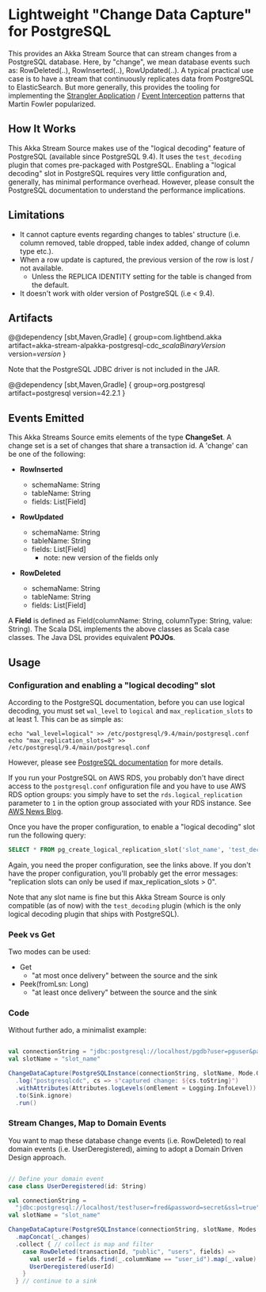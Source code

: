 # Lightweight "Change Data Capture" for PostgreSQL

This provides an Akka Stream Source that can stream changes from a PostgreSQL database. Here, by
"change", we mean database events such as: RowDeleted(..), RowInserted(..), RowUpdated(..). A
typical practical use case is to have a stream that continuously replicates data from PostgreSQL to ElasticSearch. But more generally,
this provides the tooling for implementing the [Strangler Application](https://www.martinfowler.com/bliki/StranglerApplication.html) /
[Event Interception](https://www.martinfowler.com/bliki/EventInterception.html) patterns that Martin Fowler popularized.

## How It Works

This Akka Stream Source makes use of the "logical decoding" feature of PostgreSQL (available since PostgreSQL 9.4).
It uses the `test_decoding` plugin that comes pre-packaged with PostgreSQL. Enabling a "logical decoding" slot
in PostgreSQL requires very little configuration and, generally, has minimal performance overhead. However, please consult
the PostgreSQL documentation to understand the performance implications.

## Limitations

* It cannot capture events regarding changes to tables' structure (i.e. column removed, table dropped, table
index added, change of column type etc.).
* When a row update is captured, the previous version of the row is lost / not available.
    * Unless the REPLICA IDENTITY setting for the table is changed from the default.
* It doesn't work with older version of PostgreSQL (i.e < 9.4).

## Artifacts

@@dependency [sbt,Maven,Gradle] {
  group=com.lightbend.akka
  artifact=akka-stream-alpakka-postgresql-cdc_$scalaBinaryVersion$
  version=$version$
}

Note that the PostgreSQL JDBC driver is not included in the JAR.

@@dependency [sbt,Maven,Gradle] {
  group=org.postgresql
  artifact=postgresql
  version=42.2.1
}

## Events Emitted

This Akka Streams Source emits elements of the type **ChangeSet**. A change set is a set of changes that share a
transaction id. A 'change' can be one of the following:

* **RowInserted**
    * schemaName: String
    * tableName: String
    * fields: List[Field]

* **RowUpdated**
    * schemaName: String
    * tableName: String
    * fields: List[Field]
        * note: new version of the fields only

* **RowDeleted**
    * schemaName: String
    * tableName: String
    * fields: List[Field]

A **Field** is defined as Field(columnName: String, columnType: String, value: String). The Scala DSL implements the above
classes as Scala case classes. The Java DSL provides equivalent **POJOs**.

## Usage

### Configuration and enabling a "logical decoding" slot

According to the PostgreSQL documentation, before you can use logical decoding, you must set `wal_level` to `logical` and
`max_replication_slots` to at least 1. This can be as simple as:

```
echo "wal_level=logical" >> /etc/postgresql/9.4/main/postgresql.conf
echo "max_replication_slots=8" >> /etc/postgresql/9.4/main/postgresql.conf
```

However, please see [PostgreSQL documentation](https://www.postgresql.org/docs/9.4/static/logicaldecoding-example.html) for more details.

If you run your PostgreSQL on AWS RDS, you probably don't have direct access to the `postgresql.conf` onfiguration file and you have to use
AWS RDS option groups: you simply have to set the ```rds.logical_replication``` parameter to ```1``` in the option group
associated with your RDS instance. See [AWS News Blog](https://aws.amazon.com/blogs/aws/amazon-rds-for-postgresql-new-minor-versions-logical-replication-dms-and-more/).

Once you have the proper configuration, to enable a "logical decoding" slot run the following query:

```sql
SELECT * FROM pg_create_logical_replication_slot('slot_name', 'test_decoding');
```

Again, you need the proper configuration, see the links above. If you don't have the proper configuration, you'll probably get the error messages: "replication slots can only be used if max_replication_slots > 0".

Note that any slot name is fine but this Akka Stream Source is only compatible (as of now)
with the `test_decoding` plugin (which is the only logical decoding plugin that ships with PostgreSQL).

### Peek vs Get

Two modes can be used:

* Get
    * "at most once delivery" between the source and the sink
* Peek(fromLsn: Long)
    * "at least once delivery" between the source and the sink

### Code

Without further ado, a minimalist example:

``` scala

val connectionString = "jdbc:postgresql://localhost/pgdb?user=pguser&password=pguser"
val slotName = "slot_name"

ChangeDataCapture(PostgreSQLInstance(connectionString, slotName, Mode.Get))
  .log("postgresqlcdc", cs => s"captured change: ${cs.toString}")
  .withAttributes(Attributes.logLevels(onElement = Logging.InfoLevel))
  .to(Sink.ignore)
  .run()

```

### Stream Changes, Map to Domain Events

You want to map these database change events (i.e. RowDeleted) to real domain events (i.e. UserDeregistered), aiming to adopt a Domain Driven Design approach.

```scala

// Define your domain event
case class UserDeregistered(id: String)

val connectionString =
  "jdbc:postgresql://localhost/test?user=fred&password=secret&ssl=true"
val slotName = "slot_name"

ChangeDataCapture(PostgreSQLInstance(connectionString, slotName, Modes.Get))
  .mapConcat(_.changes)
  .collect { // collect is map and filter
    case RowDeleted(transactionId, "public", "users", fields) =>
      val userId = fields.find(_.columnName == "user_id").map(_.value).getOrElse("unknown")
      UserDeregistered(userId)
    }
  } // continue to a sink

```


